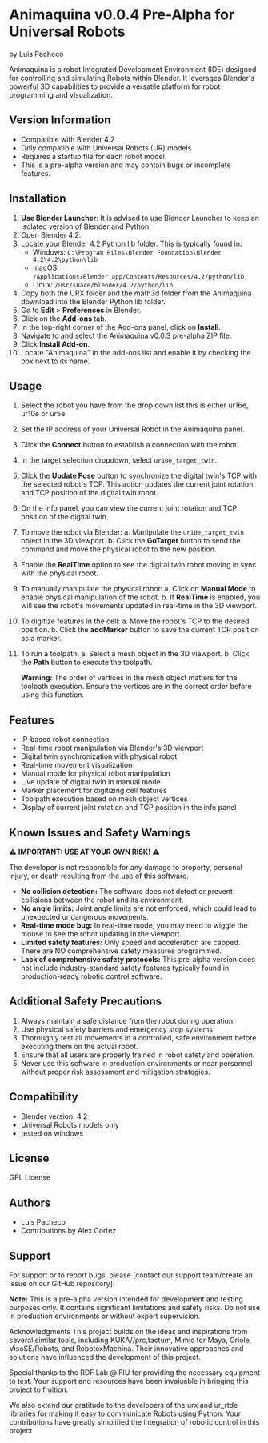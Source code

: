 # Animaquina v0.0.4 Pre-Alpha for Universal Robots
by Luis Pacheco

Animaquina is a robot Integrated Development Environment (IDE) designed for controlling and simulating Robots within Blender. It leverages Blender's powerful 3D capabilities to provide a versatile platform for robot programming and visualization.

## Version Information
- Compatible with Blender 4.2
- Only compatible with Universal Robots (UR) models
- Requires a startup file for each robot model
- This is a pre-alpha version and may contain bugs or incomplete features.

## Installation

1. **Use Blender Launcher**: It is advised to use Blender Launcher to keep an isolated version of Blender and Python.
2. Open Blender 4.2.
3. Locate your Blender 4.2 Python lib folder. This is typically found in:
   - Windows: `C:\Program Files\Blender Foundation\Blender 4.2\4.2\python\lib`
   - macOS: `/Applications/Blender.app/Contents/Resources/4.2/python/lib`
   - Linux: `/usr/share/blender/4.2/python/lib`
4. Copy both the URX folder and the math3d folder from the Animaquina download into the Blender Python lib folder.
5. Go to **Edit** > **Preferences** in Blender.
6. Click on the **Add-ons** tab.
7. In the top-right corner of the Add-ons panel, click on **Install**.
8. Navigate to and select the Animaquina v0.0.3 pre-alpha ZIP file.
9. Click **Install Add-on**.
10. Locate "Animaquina" in the add-ons list and enable it by checking the box next to its name.

## Usage

1. Select the robot you have from the drop down list this is either ur16e, ur10e or ur5e
2. Set the IP address of your Universal Robot in the Animaquina panel.
3. Click the **Connect** button to establish a connection with the robot.
4. In the target selection dropdown, select `ur10e_target_twin`.
5. Click the **Update Pose** button to synchronize the digital twin's TCP with the selected robot's TCP. This action updates the current joint rotation and TCP position of the digital twin robot.
6. On the info panel, you can view the current joint rotation and TCP position of the digital twin.
7. To move the robot via Blender:
   a. Manipulate the `ur10e_target_twin` object in the 3D viewport.
   b. Click the **GoTarget** button to send the command and move the physical robot to the new position.
8. Enable the **RealTime** option to see the digital twin robot moving in sync with the physical robot.
9. To manually manipulate the physical robot:
   a. Click on **Manual Mode** to enable physical manipulation of the robot.
   b. If **RealTime** is enabled, you will see the robot's movements updated in real-time in the 3D viewport.
10. To digitize features in the cell:
   a. Move the robot's TCP to the desired position.
   b. Click the **addMarker** button to save the current TCP position as a marker.
11. To run a toolpath:
    a. Select a mesh object in the 3D viewport.
    b. Click the **Path** button to execute the toolpath.


    **Warning:** The order of vertices in the mesh object matters for the toolpath execution. Ensure the vertices are in the correct order before using this function.

## Features

- IP-based robot connection
- Real-time robot manipulation via Blender's 3D viewport
- Digital twin synchronization with physical robot
- Real-time movement visualization
- Manual mode for physical robot manipulation
- Live update of digital twin in manual mode
- Marker placement for digitizing cell features
- Toolpath execution based on mesh object vertices
- Display of current joint rotation and TCP position in the info panel

## Known Issues and Safety Warnings

⚠️ **IMPORTANT: USE AT YOUR OWN RISK!** ⚠️

The developer is not responsible for any damage to property, personal injury, or death resulting from the use of this software.

- **No collision detection:** The software does not detect or prevent collisions between the robot and its environment.
- **No angle limits:** Joint angle limits are not enforced, which could lead to unexpected or dangerous movements.
- **Real-time mode bug:** In real-time mode, you may need to wiggle the mouse to see the robot updating in the viewport.
- **Limited safety features:** Only speed and acceleration are capped. There are NO comprehensive safety measures programmed.
- **Lack of comprehensive safety protocols:** This pre-alpha version does not include industry-standard safety features typically found in production-ready robotic control software.

## Additional Safety Precautions

1. Always maintain a safe distance from the robot during operation.
2. Use physical safety barriers and emergency stop systems.
3. Thoroughly test all movements in a controlled, safe environment before executing them on the actual robot.
4. Ensure that all users are properly trained in robot safety and operation.
5. Never use this software in production environments or near personnel without proper risk assessment and mitigation strategies.

## Compatibility

- Blender version: 4.2
- Universal Robots models only
- tested on windows

## License

GPL License

## Authors

- Luis Pacheco
- Contributions by Alex Cortez

## Support

For support or to report bugs, please [contact our support team/create an issue on our GitHub repository].

**Note:** This is a pre-alpha version intended for development and testing purposes only. It contains significant limitations and safety risks. Do not use in production environments or without expert supervision.

Acknowledgments
This project builds on the ideas and inspirations from several similar tools, including KUKA//prc,tactum,  Mimic for Maya, Oriole, VisoSE/Robots, and RobotexMachina. Their innovative approaches and solutions have influenced the development of this project. 

Special thanks to the RDF Lab @ FIU for providing the necessary equipment to test. Your support and resources have been invaluable in bringing this project to fruition. 

We also extend our gratitude to the developers of the urx and ur_rtde libraries for making it easy to communicate Robots using Python. Your contributions have greatly simplified the integration of robotic control in this project
